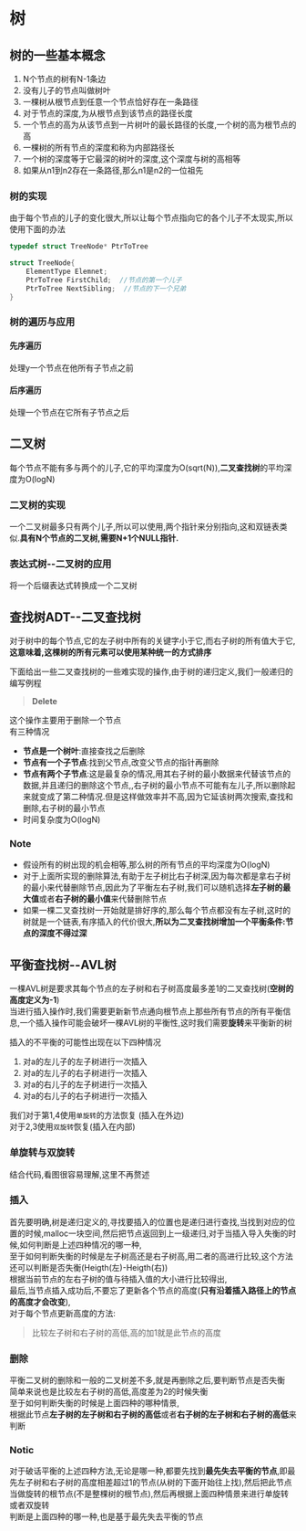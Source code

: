 # 树

## 树的一些基本概念

1. N个节点的树有N-1条边
2. 没有儿子的节点叫做树叶
3. 一棵树从根节点到任意一个节点恰好存在一条路径
4. 对于节点的深度,为从根节点到该节点的路径长度
5. 一个节点的高为从该节点到一片树叶的最长路径的长度,一个树的高为根节点的高
6. 一棵树的所有节点的深度和称为内部路径长
7. 一个树的深度等于它最深的树叶的深度,这个深度与树的高相等
8. 如果从n1到n2存在一条路径,那么n1是n2的一位祖先

### 树的实现

由于每个节点的儿子的变化很大,所以让每个节点指向它的各个儿子不太现实,所以使用下面的办法

```.c
typedef struct TreeNode* PtrToTree

struct TreeNode{
    ElementType Elemnet;
    PtrToTree FirstChild;  //节点的第一个儿子
    PtrToTree NextSibling;  //节点的下一个兄弟
}
```

### 树的遍历与应用

#### 先序遍历

处理y一个节点在他所有子节点之前

#### 后序遍历

处理一个节点在它所有子节点之后

## 二叉树

每个节点不能有多与两个的儿子,它的平均深度为O(sqrt(N)),**二叉查找树**的平均深度为O(logN)

### 二叉树的实现

一个二叉树最多只有两个儿子,所以可以使用,两个指针来分别指向,这和双链表类似.**具有N个节点的二叉树,需要N+1个NULL指针.**

### 表达式树--二叉树的应用

将一个后缀表达式转换成一个二叉树

## 查找树ADT--二叉查找树

对于树中的每个节点,它的左子树中所有的关键字小于它,而右子树的所有值大于它,  
**这意味着,这棵树的所有元素可以使用某种统一的方式排序**  
  
下面给出一些二叉查找树的一些难实现的操作,由于树的递归定义,我们一般递归的编写例程

> **Delete**  

这个操作主要用于删除一个节点  
有三种情况

* **节点是一个树叶**:直接查找之后删除
* **节点有一个子节点**:找到父节点,改变父节点的指针再删除
* **节点有两个子节点**:这是最复杂的情况,用其右子树的最小数据来代替该节点的数据,并且递归的删除这个节点,,右子树的最小节点不可能有左儿子,所以删除起来就变成了第二种情况.但是这样做效率并不高,因为它延该树两次搜索,查找和删除,右子树的最小节点
* 时间复杂度为O(logN)

### Note

* 假设所有的树出现的机会相等,那么树的所有节点的平均深度为O(logN)  
* 对于上面所实现的删除算法,有助于左子树比右子树深,因为每次都是拿右子树的最小来代替删除节点,因此为了平衡左右子树,我们可以随机选择**左子树的最大值**或者**右子树的最小值**来代替删除节点
* 如果一棵二叉查找树一开始就是排好序的,那么每个节点都没有左子树,这时的树就是一个链表,有序插入的代价很大,**所以为二叉查找树增加一个平衡条件:节点的深度不得过深**

## 平衡查找树--AVL树

一棵AVL树是要求其每个节点的左子树和右子树高度最多差1的二叉查找树(**空树的高度定义为-1**)  
当进行插入操作时,我们需要更新新节点通向根节点上那些所有节点的所有平衡信息,一个插入操作可能会破坏一棵AVL树的平衡性,这时我们需要**旋转**来平衡新的树  
  
插入的不平衡的可能性出现在以下四种情况

1. 对a的左儿子的左子树进行一次插入
2. 对a的左儿子的右子树进行一次插入
3. 对a的右儿子的左子树进行一次插入
4. 对a的右儿子的右子树进行一次插入

我们对于第1,4使用`单旋转`的方法恢复 (插入在外边)  
对于2,3使用`双旋转`恢复(插入在内部)

### 单旋转与双旋转

结合代码,看图很容易理解,这里不再赘述

### 插入

首先要明确,树是递归定义的,寻找要插入的位置也是递归进行查找,当找到对应的位置的时候,malloc一块空间,然后把节点返回到上一级递归,对于当插入导入失衡的时候,如何判断是上述四种情况的哪一种,  
至于如何判断失衡的时候是左子树高还是右子树高,用二者的高进行比较,这个方法还可以判断是否失衡(Heigth(左)-Heigth(右))  
根据当前节点的左右子树的值与待插入值的大小进行比较得出,  
最后,当节点插入成功后,不要忘了更新各个节点的高度(**只有沿着插入路径上的节点的高度才会改变**),  
对于每个节点更新高度的方法:

>比较左子树和右子树的高低,高的加1就是此节点的高度

### 删除

平衡二叉树的删除和一般的二叉树差不多,就是再删除之后,要判断节点是否失衡  
简单来说也是比较左右子树的高低,高度差为2的时候失衡  
至于如何判断失衡的时候是上面四种的哪种情景,  
根据此节点**左子树的左子树和右子树的高低**或者**右子树的左子树和右子树的高低**来判断

### Notic

对于破话平衡的上述四种方法,无论是哪一种,都要先找到**最先失去平衡的节点**,即最先左子树和右子树的高度相差超过1的节点(从树的下面开始往上找),然后把此节点当做旋转的根节点(不是整棵树的根节点),然后再根据上面四种情景来进行单旋转或者双旋转  
判断是上面四种的哪一种,也是基于最先失去平衡的节点